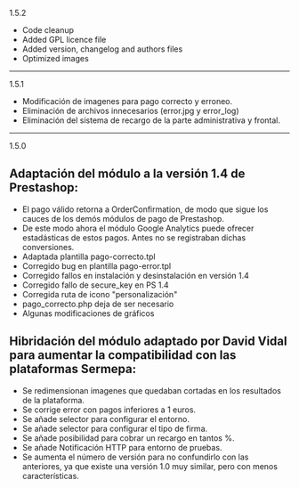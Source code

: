 1.5.2
 * Code cleanup
 * Added GPL licence file 
 * Added version, changelog and authors files
 * Optimized images

---
1.5.1
 * Modificación de imagenes para pago correcto y erroneo.
 * Eliminación de archivos innecesarios (error.jpg y error_log)
 * Eliminación del sistema de recargo de la parte administrativa y frontal.

---
1.5.0
## Adaptación del módulo a la versión 1.4 de Prestashop:

* El pago válido retorna a OrderConfirmation, de modo que sigue los cauces de los demós módulos de pago de Prestashop.
* De este modo ahora el módulo Google Analytics puede ofrecer estadásticas de estos pagos. Antes no se registraban dichas conversiones.
* Adaptada plantilla pago-correcto.tpl
* Corregido bug en plantilla pago-error.tpl
* Corregido fallos en instalación y desinstalación en versión 1.4
* Corregido fallo de secure_key en PS 1.4
* Corregida ruta de icono "personalización"
* pago_correcto.php deja de ser necesario
* Algunas modificaciones de gráficos

## Hibridación del módulo adaptado por David Vidal para aumentar la compatibilidad con las plataformas Sermepa:

* Se redimensionan imagenes que quedaban cortadas en los resultados de la plataforma.
* Se corrige error con pagos inferiores a 1 euros.
* Se añade selector para configurar el entorno.
* Se añade selector para configurar el tipo de firma.
* Se añade posibilidad para cobrar un recargo en tantos %.
* Se añade Notificación HTTP para entorno de pruebas.
* Se aumenta el número de versión para no confundirlo con las anteriores, ya que existe una versión 1.0 muy similar, pero con menos características.